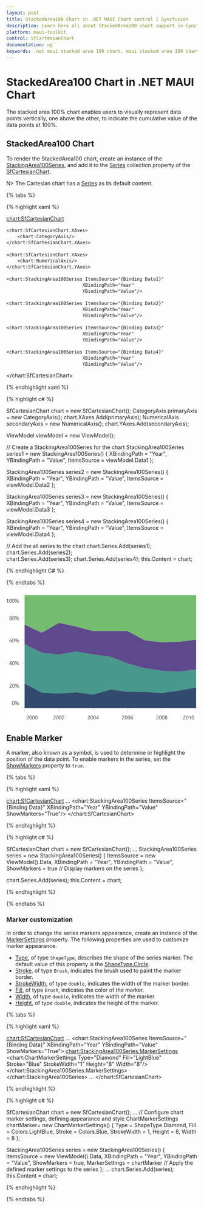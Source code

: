 ```yaml
---
layout: post
title: StackedArea100 Chart in .NET MAUI Chart control | Syncfusion
description: Learn here all about StackedArea100 chart support in Syncfusion® .NET MAUI Chart (SfCartesianChart) control.
platform: maui-toolkit
control: SfCartesianChart
documentation: ug
keywords: .net maui stacked area 100 chart, maui stacked area 100 chart, stacked area 100 chart customization .net maui, syncfusion maui stacked area 100 chart, cartesian stacked area 100 chart maui, .net maui chart stacked area 100 visualization, .net maui 100% stacked area chart.
---
```


# StackedArea100 Chart in .NET MAUI Chart

The stacked area 100% chart enables users to visually represent data points vertically, one above the other, to indicate the cumulative value of the data points at 100%.

## StackedArea100 Chart

To render the StackedArea100 chart, create an instance of the [StackingArea100Series](https://help.syncfusion.com/cr/maui-toolkit/Syncfusion.Maui.Toolkit.Charts.StackingArea100Series.html), and add it to the [Series](https://help.syncfusion.com/cr/maui-toolkit/Syncfusion.Maui.Toolkit.Charts.SfCartesianChart.html#Syncfusion_Maui_Toolkit_Charts_SfCartesianChart_Series) collection property of the [SfCartesianChart](https://help.syncfusion.com/cr/maui-toolkit/Syncfusion.Maui.Toolkit.Charts.SfCartesianChart.html).

N> The Cartesian chart has a [Series](https://help.syncfusion.com/cr/maui-toolkit/Syncfusion.Maui.Toolkit.Charts.SfCartesianChart.html#Syncfusion_Maui_Toolkit_Charts_SfCartesianChart_Series) as its default content.

{% tabs %}

{% highlight xaml %}

<chart:SfCartesianChart>

    <chart:SfCartesianChart.XAxes>
        <chart:CategoryAxis/>
    </chart:SfCartesianChart.XAxes>

    <chart:SfCartesianChart.YAxes>
        <chart:NumericalAxis/>
    </chart:SfCartesianChart.YAxes>   

    <chart:StackingArea100Series ItemsSource="{Binding Data1}"
                                XBindingPath="Year"
                                YBindingPath="Value"/>        

    <chart:StackingArea100Series ItemsSource="{Binding Data2}"
                                XBindingPath="Year"
                                YBindingPath="Value"/>         

    <chart:StackingArea100Series ItemsSource="{Binding Data3}"
                                XBindingPath="Year"
                                YBindingPath="Value"/>         

    <chart:StackingArea100Series ItemsSource="{Binding Data4}"
                                XBindingPath="Year"
                                YBindingPath="Value"/>         

</chart:SfCartesianChart>

{% endhighlight xaml %}

{% highlight c# %}

SfCartesianChart chart = new SfCartesianChart();
CategoryAxis primaryAxis = new CategoryAxis();
chart.XAxes.Add(primaryAxis);
NumericalAxis secondaryAxis = new NumericalAxis();
chart.YAxes.Add(secondaryAxis);

ViewModel viewModel = new ViewModel();

// Create a StackingArea100Series for the chart
StackingArea100Series series1 = new  StackingArea100Series()
{
    XBindingPath = "Year",
    YBindingPath = "Value",
    ItemsSource = viewModel.Data1
};

StackingArea100Series series2 = new StackingArea100Series()
{
    XBindingPath = "Year",
    YBindingPath = "Value",
    ItemsSource = viewModel.Data2
};

StackingArea100Series series3 = new StackingArea100Series()
{
    XBindingPath = "Year",
    YBindingPath = "Value",
    ItemsSource = viewModel.Data3
};

StackingArea100Series series4 = new StackingArea100Series()
{
    XBindingPath = "Year",
    YBindingPath = "Value",
    ItemsSource = viewModel.Data4
};

// Add the all series to the chart
chart.Series.Add(series1);
chart.Series.Add(series2);     
chart.Series.Add(series3); 
chart.Series.Add(series4);
this.Content = chart;

{% endhighlight C# %}

{% endtabs %}

![Stacking Area 100 Chart in .NET MAUI Cartesian Charts](chart-types-images/net-maui-cartesian-charts-stacked-area-100-chart.png)

## Enable Marker

A marker, also known as a symbol, is used to determine or highlight the position of the data point. To enable markers in the series, set the [ShowMarkers](https://help.syncfusion.com/cr/maui-toolkit/Syncfusion.Maui.Toolkit.Charts.StackingAreaSeries.html#Syncfusion_Maui_Toolkit_Charts_StackingAreaSeries_ShowMarkers) property to `true`.

{% tabs %}

{% highlight xaml %}

<chart:SfCartesianChart>
    ...
    <chart:StackingArea100Series ItemsSource="{Binding Data}"
                                 XBindingPath="Year"
                                 YBindingPath="Value"
                                 ShowMarkers="True"/>
</chart:SfCartesianChart>

{% endhighlight %}

{% highlight c# %}

SfCartesianChart chart = new SfCartesianChart();
...
StackingArea100Series series = new StackingArea100Series()
{
    ItemsSource = new ViewModel().Data,
    XBindingPath = "Year",
    YBindingPath = "Value",
    ShowMarkers = true // Display markers on the series
};

chart.Series.Add(series);
this.Content = chart;

{% endhighlight %}

{% endtabs %}

### Marker customization

In order to change the series markers appearance, create an instance of the [MarkerSettings](https://help.syncfusion.com/cr/maui-toolkit/Syncfusion.Maui.Toolkit.Charts.StackingAreaSeries.html#Syncfusion_Maui_Toolkit_Charts_StackingAreaSeries_MarkerSettings) property. The following properties are used to customize marker appearance.

* [Type](https://help.syncfusion.com/cr/maui-toolkit/Syncfusion.Maui.Toolkit.Charts.ChartMarkerSettings.html#Syncfusion_Maui_Toolkit_Charts_ChartMarkerSettings_Type), of type `ShapeType`, describes the shape of the series marker. The default value of this property is the [ShapeType.Circle](https://help.syncfusion.com/cr/maui-toolkit/Syncfusion.Maui.Toolkit.Charts.ShapeType.html#Syncfusion_Maui_Toolkit_Charts_ShapeType_Circle).
* [Stroke](https://help.syncfusion.com/cr/maui-toolkit/Syncfusion.Maui.Toolkit.Charts.ChartMarkerSettings.html#Syncfusion_Maui_Toolkit_Charts_ChartMarkerSettings_Stroke), of type `Brush`, indicates the brush used to paint the marker border.
* [StrokeWidth](https://help.syncfusion.com/cr/maui-toolkit/Syncfusion.Maui.Toolkit.Charts.ChartMarkerSettings.html#Syncfusion_Maui_Toolkit_Charts_ChartMarkerSettings_StrokeWidth), of type `double`, indicates the width of the marker border.
* [Fill](https://help.syncfusion.com/cr/maui-toolkit/Syncfusion.Maui.Toolkit.Charts.ChartMarkerSettings.html#Syncfusion_Maui_Toolkit_Charts_ChartMarkerSettings_Fill), of type `Brush`, indicates the color of the marker.
* [Width](https://help.syncfusion.com/cr/maui-toolkit/Syncfusion.Maui.Toolkit.Charts.ChartMarkerSettings.html#Syncfusion_Maui_Toolkit_Charts_ChartMarkerSettings_Width), of type `double`, indicates the width of the marker.
* [Height](https://help.syncfusion.com/cr/maui-toolkit/Syncfusion.Maui.Toolkit.Charts.ChartMarkerSettings.html#Syncfusion_Maui_Toolkit_Charts_ChartMarkerSettings_Height), of type `double`, indicates the height of the marker.

{% tabs %}

{% highlight xaml %}

<chart:SfCartesianChart>
    ...
    <chart:StackingArea100Series ItemsSource="{Binding Data}"
                                 XBindingPath="Year"
                                 YBindingPath="Value"
                                 ShowMarkers="True">
        <chart:StackingArea100Series.MarkerSettings>
            <chart:ChartMarkerSettings Type="Diamond"
                                       Fill="LightBlue"
                                       Stroke="Blue"
                                       StrokeWidth="1"
                                       Height="8"
                                       Width="8"/>
        </chart:StackingArea100Series.MarkerSettings>
    </chart:StackingArea100Series>
    ...
</chart:SfCartesianChart>

{% endhighlight %}

{% highlight c# %}

SfCartesianChart chart = new SfCartesianChart();
...
// Configure chart marker settings, defining appearance and style
ChartMarkerSettings chartMarker= new ChartMarkerSettings()
{
    Type = ShapeType.Diamond,
    Fill = Colors.LightBlue,
    Stroke = Colors.Blue,
    StrokeWidth = 1,
    Height = 8,
    Width = 8
};

StackingArea100Series series = new StackingArea100Series()
{
    ItemsSource = new ViewModel().Data,
    XBindingPath = "Year",
    YBindingPath = "Value",
    ShowMarkers = true,
    MarkerSettings = chartMarker  // Apply the defined marker settings to the series
};
...
chart.Series.Add(series);
this.Content = chart;

{% endhighlight %}

{% endtabs %}